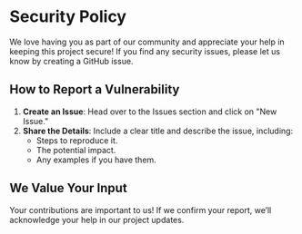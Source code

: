# Security Policy

We love having you as part of our community and appreciate your help in keeping this project secure! If you find any security issues, please let us know by creating a GitHub issue.

## How to Report a Vulnerability

1. **Create an Issue**: Head over to the Issues section and click on "New Issue."
2. **Share the Details**: Include a clear title and describe the issue, including:
   - Steps to reproduce it.
   - The potential impact.
   - Any examples if you have them.

## We Value Your Input

Your contributions are important to us! If we confirm your report, we’ll acknowledge your help in our project updates.
